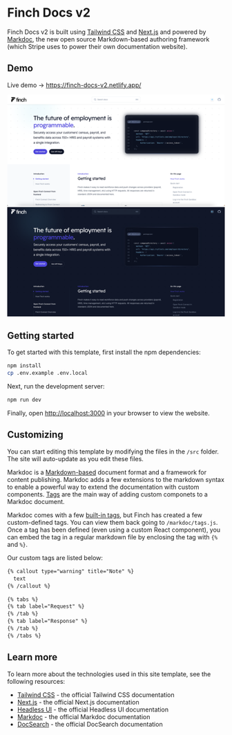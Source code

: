 # Finch Docs v2

Finch Docs v2 is built using [Tailwind CSS](https://tailwindcss.com) and [Next.js](https://nextjs.org) and powered by [Markdoc](https://markdoc.dev/), the new open source Markdown-based authoring framework (which Stripe uses to power their own documentation website).

## Demo

Live demo -> <https://finch-docs-v2.netlify.app/>

![Finch Docs light version](/src/images/finch-docs-example-light.png)
![Finch Docs dark version](/src/images/finch-docs-example-dark.png)

## Getting started

To get started with this template, first install the npm dependencies:

```bash
npm install
cp .env.example .env.local
```

Next, run the development server:

```bash
npm run dev
```

Finally, open [http://localhost:3000](http://localhost:3000) in your browser to view the website.

## Customizing

You can start editing this template by modifying the files in the `/src` folder. The site will auto-update as you edit these files.

Markdoc is a [Markdown-based](https://www.markdownguide.org/getting-started/) document format and a framework for content publishing. Markdoc adds a few extensions to the markdown syntax to enable a powerful way to extend the documentation with custom components. [Tags](https://markdoc.dev/docs/tags) are the main way of adding custom componets to a Markdoc document.

Markdoc comes with a few [built-in tags](https://markdoc.dev/docs/tags#built-in-tags), but Finch has created a few custom-defined tags. You can view them back going to `/markdoc/tags.js`. Once a tag has been defined (even using a custom React component), you can embed the tag in a regular markdown file by enclosing the tag with `{%` and `%}`.

Our custom tags are listed below:

```markdown
{% callout type="warning" title="Note" %}
  text
{% /callout %}
```

```markdown
{% tabs %}
{% tab label="Request" %}
{% /tab %}
{% tab label="Response" %}
{% /tab %}
{% /tabs %}
```

## Learn more

To learn more about the technologies used in this site template, see the following resources:

- [Tailwind CSS](https://tailwindcss.com/docs) - the official Tailwind CSS documentation
- [Next.js](https://nextjs.org/docs) - the official Next.js documentation
- [Headless UI](https://headlessui.dev) - the official Headless UI documentation
- [Markdoc](https://markdoc.dev) - the official Markdoc documentation
- [DocSearch](https://docsearch.algolia.com) - the official DocSearch documentation
